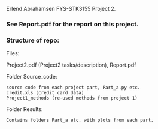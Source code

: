 Erlend Abrahamsen FYS-STK3155 Project 2.
### See Report.pdf for the report on this project. ###

### Structure of repo: ###
Files:  
  
Project2.pdf (Project2 tasks/description), Report.pdf

Folder Source_code:  
  
	source code from each project part, Part_a.py etc.  
	credit.xls (credit card data)  
	Project1_methods (re-used methods from project 1)  

Folder Results:  
  
	Contains folders Part_a etc. with plots from each part.

